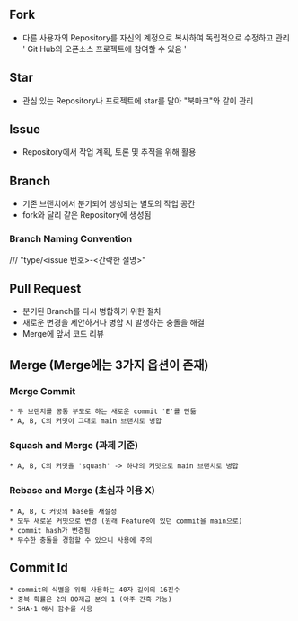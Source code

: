 ## Fork
* 다른 사용자의 Repository를 자신의 계정으로 복사하여 독립적으로 수정하고 관리
' Git Hub의 오픈소스 프로젝트에 참여할 수 있음 '

## Star
* 관심 있는 Repository나 프로젝트에 star를 달아 "북마크"와 같이 관리

## Issue
* Repository에서 작업 계획, 토론 및 추적을 위해 활용

## Branch
* 기존 브랜치에서 분기되어 생성되는 별도의 작업 공간
* fork와 달리 같은 Repository에 생성됨
### Branch Naming Convention
/// "type/<issue 번호>-<간략한 설명>"

## Pull Request
* 분기된 Branch를 다시 병합하기 위한 절차
* 새로운 변경을 제안하거나 병합 시 발생하는 충돌을 해결
* Merge에 앞서 코드 리뷰

## Merge (Merge에는 3가지 옵션이 존재)
### Merge Commit

    * 두 브랜치를 공통 부모로 하는 새로운 commit 'E'를 만듦
    * A, B, C의 커밋이 그대로 main 브랜치로 병합

### Squash and Merge (과제 기준)

    * A, B, C의 커밋을 'squash' -> 하나의 커밋으로 main 브랜치로 병합

### Rebase and Merge (초심자 이용 X)

    * A, B, C 커밋의 base를 재설정
    * 모두 새로운 커밋으로 변경 (원래 Feature에 있던 commit을 main으로)
    * commit hash가 변경됨
    * 무수한 충돌을 경험할 수 있으니 사용에 주의

## Commit Id
    * commit의 식별을 위해 사용하는 40자 길이의 16진수
    * 중복 확률은 2의 80제곱 분의 1 (아주 간혹 가능)
    * SHA-1 해시 함수를 사용